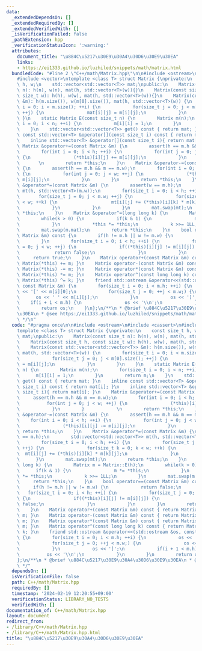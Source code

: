 ```yaml
---
data:
  _extendedDependsOn: []
  _extendedRequiredBy: []
  _extendedVerifiedWith: []
  _isVerificationFailed: false
  _pathExtension: hpp
  _verificationStatusIcon: ':warning:'
  attributes:
    document_title: "\u884C\u5217\u30E9\u30A4\u30D6\u30E9\u30EA"
    links:
    - https://ei1333.github.io/luzhiled/snippets/math/matrix.html
  bundledCode: "#line 2 \"C++/math/Matrix.hpp\"\n\n#include <ostream>\n#include <cassert>\n\
    #include <vector>\ntemplate <class T> struct Matrix {\nprivate:\n    const size_t\
    \ h, w;\n    std::vector<std::vector<T>> mat;\npublic:\n    Matrix(const size_t\
    \ n): h(n), w(n), mat(h, std::vector<T>(w)){}\n    Matrix(const size_t h, const\
    \ size_t w): h(h), w(w), mat(h, std::vector<T>(w)){}\n    Matrix(const std::vector<std::vector<T>>\
    \ &m): h(m.size()), w(m[0].size()), mat(h, std::vector<T>(w)) {\n        for(size_t\
    \ i = 0; i < m.size(); ++i) {\n            for(size_t j = 0; j < m[0].size();\
    \ ++j) {\n                mat[i][j] = m[i][j];\n            }\n        }\n   \
    \ }\n    static Matrix E(const size_t n) {\n        Matrix m(n);\n        for(size_t\
    \ i = 0; i < n; ++i) {\n            m[i][i] = 1;\n        }\n        return m;\n\
    \    }\n    std::vector<std::vector<T>> get() const { return mat; }\n    inline\
    \ const std::vector<T> &operator[](const size_t i) const { return mat[i]; }\n\
    \    inline std::vector<T> &operator[](const size_t i){ return mat[i]; }\n   \
    \ Matrix &operator+=(const Matrix &m) {\n        assert(h == m.h && m == m.w);\n\
    \        for(int i = 0; i < h; ++i) {\n            for(int j = 0; j < w; ++j)\
    \ {\n                (*this)[i][j] += m[i][j];\n            }\n        }     \
    \       \n        return *this;\n    }\n    Matrix &operator-=(const Matrix &m)\
    \ {\n        assert(h == m.h && m == m.w);\n        for(int i = 0; i < h; ++i)\
    \ {\n            for(int j = 0; j < w; ++j) {\n                (*this)[i][j] -=\
    \ m[i][j];\n            }\n        }\n        return *this;\n    }\n    Matrix\
    \ &operator*=(const Matrix &m) {\n        assert(w == m.h);\n        std::vector<std::vector<T>>\
    \ mt(h, std::vector<T>(m.w));\n        for(size_t i = 0; i < h; ++i) {\n     \
    \       for(size_t j = 0; j < m.w; ++j) {\n                for(size_t k = 0; k\
    \ < w; ++k) {\n                    mt[i][j] += (*this)[i][k] * m[k][j];\n    \
    \            }\n            }\n        }\n        mat.swap(mt);\n        return\
    \ *this;\n    }\n    Matrix &operator^=(long long k) {\n        Matrix m = Matrix::E(h);\n\
    \        while(k > 0) {\n            if(k & 1) {\n                m *= *this;\n\
    \            }\n            *this *= *this;\n            k >>= 1LL;\n        }\n\
    \        mat.swap(m.mat);\n        return *this;\n    }\n    bool operator==(const\
    \ Matrix &m) const {\n        if(h != m.h || w != m.w) {\n            return false;\n\
    \        }\n        for(size_t i = 0; i < h; ++i) {\n            for(size_t j\
    \ = 0; j < w; ++j) {\n                if((*this)[i][j] != m[i][j]) {\n       \
    \             return false;\n                }\n            }\n        }\n   \
    \     return true;\n    }\n    Matrix operator+(const Matrix &m) const { return\
    \ Matrix(*this) += m; }\n    Matrix operator-(const Matrix &m) const { return\
    \ Matrix(*this) -= m; }\n    Matrix operator*(const Matrix &m) const { return\
    \ Matrix(*this) *= m; }\n    Matrix operator^(const long long k) const { return\
    \ Matrix(*this) ^= k; }\n    friend std::ostream &operator<<(std::ostream &os,\
    \ const Matrix &m) {\n        for(size_t i = 0; i < m.h; ++i) {\n            os\
    \ << '[' << m[i][0];\n            for(size_t j = 0; ++j < m.w;) {\n          \
    \      os << ' ' << m[i][j];\n            }\n            os << ']';\n        \
    \    if(i + 1 < m.h) {\n                os << '\\n';\n            }\n        }\n\
    \        return os;\n    }\n};\n/**\n * @brief \u884C\u5217\u30E9\u30A4\u30D6\u30E9\
    \u30EA\n * @see https://ei1333.github.io/luzhiled/snippets/math/matrix.html\n\
    \ */\n"
  code: "#pragma once\n\n#include <ostream>\n#include <cassert>\n#include <vector>\n\
    template <class T> struct Matrix {\nprivate:\n    const size_t h, w;\n    std::vector<std::vector<T>>\
    \ mat;\npublic:\n    Matrix(const size_t n): h(n), w(n), mat(h, std::vector<T>(w)){}\n\
    \    Matrix(const size_t h, const size_t w): h(h), w(w), mat(h, std::vector<T>(w)){}\n\
    \    Matrix(const std::vector<std::vector<T>> &m): h(m.size()), w(m[0].size()),\
    \ mat(h, std::vector<T>(w)) {\n        for(size_t i = 0; i < m.size(); ++i) {\n\
    \            for(size_t j = 0; j < m[0].size(); ++j) {\n                mat[i][j]\
    \ = m[i][j];\n            }\n        }\n    }\n    static Matrix E(const size_t\
    \ n) {\n        Matrix m(n);\n        for(size_t i = 0; i < n; ++i) {\n      \
    \      m[i][i] = 1;\n        }\n        return m;\n    }\n    std::vector<std::vector<T>>\
    \ get() const { return mat; }\n    inline const std::vector<T> &operator[](const\
    \ size_t i) const { return mat[i]; }\n    inline std::vector<T> &operator[](const\
    \ size_t i){ return mat[i]; }\n    Matrix &operator+=(const Matrix &m) {\n   \
    \     assert(h == m.h && m == m.w);\n        for(int i = 0; i < h; ++i) {\n  \
    \          for(int j = 0; j < w; ++j) {\n                (*this)[i][j] += m[i][j];\n\
    \            }\n        }            \n        return *this;\n    }\n    Matrix\
    \ &operator-=(const Matrix &m) {\n        assert(h == m.h && m == m.w);\n    \
    \    for(int i = 0; i < h; ++i) {\n            for(int j = 0; j < w; ++j) {\n\
    \                (*this)[i][j] -= m[i][j];\n            }\n        }\n       \
    \ return *this;\n    }\n    Matrix &operator*=(const Matrix &m) {\n        assert(w\
    \ == m.h);\n        std::vector<std::vector<T>> mt(h, std::vector<T>(m.w));\n\
    \        for(size_t i = 0; i < h; ++i) {\n            for(size_t j = 0; j < m.w;\
    \ ++j) {\n                for(size_t k = 0; k < w; ++k) {\n                  \
    \  mt[i][j] += (*this)[i][k] * m[k][j];\n                }\n            }\n  \
    \      }\n        mat.swap(mt);\n        return *this;\n    }\n    Matrix &operator^=(long\
    \ long k) {\n        Matrix m = Matrix::E(h);\n        while(k > 0) {\n      \
    \      if(k & 1) {\n                m *= *this;\n            }\n            *this\
    \ *= *this;\n            k >>= 1LL;\n        }\n        mat.swap(m.mat);\n   \
    \     return *this;\n    }\n    bool operator==(const Matrix &m) const {\n   \
    \     if(h != m.h || w != m.w) {\n            return false;\n        }\n     \
    \   for(size_t i = 0; i < h; ++i) {\n            for(size_t j = 0; j < w; ++j)\
    \ {\n                if((*this)[i][j] != m[i][j]) {\n                    return\
    \ false;\n                }\n            }\n        }\n        return true;\n\
    \    }\n    Matrix operator+(const Matrix &m) const { return Matrix(*this) +=\
    \ m; }\n    Matrix operator-(const Matrix &m) const { return Matrix(*this) -=\
    \ m; }\n    Matrix operator*(const Matrix &m) const { return Matrix(*this) *=\
    \ m; }\n    Matrix operator^(const long long k) const { return Matrix(*this) ^=\
    \ k; }\n    friend std::ostream &operator<<(std::ostream &os, const Matrix &m)\
    \ {\n        for(size_t i = 0; i < m.h; ++i) {\n            os << '[' << m[i][0];\n\
    \            for(size_t j = 0; ++j < m.w;) {\n                os << ' ' << m[i][j];\n\
    \            }\n            os << ']';\n            if(i + 1 < m.h) {\n      \
    \          os << '\\n';\n            }\n        }\n        return os;\n    }\n\
    };\n/**\n * @brief \u884C\u5217\u30E9\u30A4\u30D6\u30E9\u30EA\n * @see https://ei1333.github.io/luzhiled/snippets/math/matrix.html\n\
    \ */"
  dependsOn: []
  isVerificationFile: false
  path: C++/math/Matrix.hpp
  requiredBy: []
  timestamp: '2024-02-19 12:20:55+09:00'
  verificationStatus: LIBRARY_NO_TESTS
  verifiedWith: []
documentation_of: C++/math/Matrix.hpp
layout: document
redirect_from:
- /library/C++/math/Matrix.hpp
- /library/C++/math/Matrix.hpp.html
title: "\u884C\u5217\u30E9\u30A4\u30D6\u30E9\u30EA"
---
```

